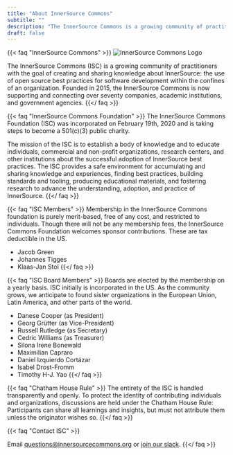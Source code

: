 ```yaml
---
title: "About InnerSource Commons"
subtitle: ""
description: "The InnerSource Commons is a growing community of practitioners with the goal of creating and sharing knowledge about InnerSource."
draft: false
---
```



{{< faq "InnerSource Commons" >}}
![InnerSource Commons Logo](../images/logo.png)

The InnerSource Commons (ISC) is a growing community of practitioners with the goal of creating and sharing knowledge about InnerSource: the use of open source best practices for software development within the confines of an organization. Founded in 2015, the InnerSource Commons is now supporting and connecting over seventy companies, academic institutions, and government agencies.
{{</ faq >}}

{{< faq "InnerSource Commons Foundation" >}}
The InnerSource Commons Foundation (ISC) was incorporated on February 19th, 2020 and is taking steps to become a 501(c)(3) public charity.

The mission of the ISC is to establish a body of knowledge and to educate individuals, commercial and non-profit organizations, research centers, and other institutions about the successful adoption of InnerSource best practices. The ISC provides a safe environment for accumulating and sharing knowledge and experiences, finding best practices, building standards and tooling, producing educational materials, and fostering research to advance the understanding, adoption, and practice of InnerSource.
{{</ faq >}}

{{< faq "ISC Members" >}}
Membership in the InnerSource Commons foundation is purely merit-based, free of any cost, and restricted to individuals. Though there will not be any membership fees, the InnerSource Commons Foundation welcomes sponsor contributions. These are tax deductible in the US.

* Jacob Green
* Johannes Tigges
* Klaas-Jan Stol
{{</ faq >}}

{{< faq "ISC Board Members" >}}
Boards are elected by the membership on a yearly basis. ISC initially is incorporated in the US. As the community grows, we anticipate to found sister organizations in the European Union, Latin America, and other parts of the world.

* Danese Cooper (as President)
* Georg Grütter (as Vice-President)
* Russell Rutledge (as Secretary)
* Cedric Williams (as Treasurer)
* Silona Irene Bonewald
* Maximilian Capraro
* Daniel Izquierdo Cortázar
* Isabel Drost-Fromm
* Timothy H-J. Yao
{{</ faq >}}

{{< faq "Chatham House Rule" >}}
The entirety of the ISC is handled transparently and openly. To protect the identity of contributing individuals and organizations, discussions are held under the Chatham House Rule: Participants can share all learnings and insights, but must not attribute them unless the originator wishes so.
{{</ faq >}}

{{< faq "Contact ISC" >}}
<span class="h1"><i class="ti-email"></i></span>

Email questions@innersourcecommons.org or [join our slack](/slack).
{{</ faq >}}
